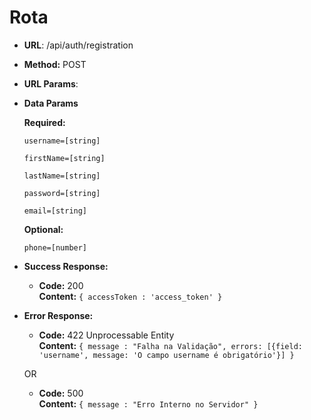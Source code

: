# Rota

* **URL**: /api/auth/registration

* **Method:** POST
  
* **URL Params**:

* **Data Params**

  **Required:**

  `username=[string]`

  `firstName=[string]`

  `lastName=[string]`

  `password=[string]`

  `email=[string]`

  **Optional:**

  `phone=[number]`

  

* **Success Response:**
  
  * **Code:** 200 <br />
    **Content:** `{ accessToken : 'access_token' }`
    
    

* **Error Response:**

  * **Code:** 422 Unprocessable Entity <br />
  **Content:** `{ message : "Falha na Validação", errors: [{field: 'username', message: 'O campo username é obrigatório'}] }`
  
  OR

  * **Code:** 500<br />
  **Content:** `{ message : "Erro Interno no Servidor" }`
